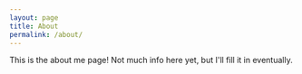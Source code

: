 ```yaml
---
layout: page
title: About
permalink: /about/
---
```


This is the about me page! Not much info here yet, but I'll fill it in eventually.
